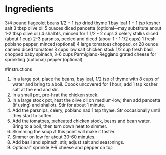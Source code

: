 # Ingredients
3/4 pound flageolet beans
1/2 + 1 tsp dried thyme
1 bay leaf
1 + 1 tsp kosher salt
3 tbsp olive oil
5 ounces diced pancetta (optional--may substitute anout 1-2 tbsp olive oil)
4 shallots, minced for 1 1/2 - 2 cups
3 celery stalks sliced (about 1 cup)
2-3 parsnips, peeled and diced (about 1 - 1 1/2 cups)
1 fresh poblano pepper, minced (optional)
4 large tomatoes chopped, or 28 ounce canned diced tomatoes
8 cups low salt chicken stock
1/2 cup fresh basil, chopped
baby spinach, 3-6 cups
Parmigiano-Reggiano grated cheese for sprinkling (optional)
pepper (optional)

#Instructions 
1. In a large pot, place the beans, bay leaf, 1/2 tsp of thyme with 8 cups of water and bring to a boil. Coook uncovered for 1 hour; add 1 tsp kosher salt at the end and stir.
2. In a small pot, pre-heat the chicken stock.
3. In a large stock pot, heat the oilve oil on medium-low, then add pancetta (if using) and shallots. Stir for about 1 minute.
4. Add the parsnips, celery, poblano nad 1 tsp thyme. Str occasionally until they start to soften. 
5. Add the tomatoes, preheated chicken stock, beans and bean water. Bring to a boil, then turn down heat to simmer.
6. Skimming the soup at this point will make it tastier.
7. Simmer on low for about 30-60 minutes. 
8. Add basil and spinach, stir, adjust salt and seasonings.
9. Optional" sprinkle P-R cheese and pepper on top
